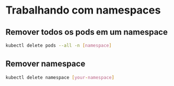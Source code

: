 # Trabalhando com namespaces

## Remover todos os pods em um namespace

```bash
kubectl delete pods --all -n [namespace]
```

## Remover namespace
```bash
kubectl delete namespace [your-namespace]
```
